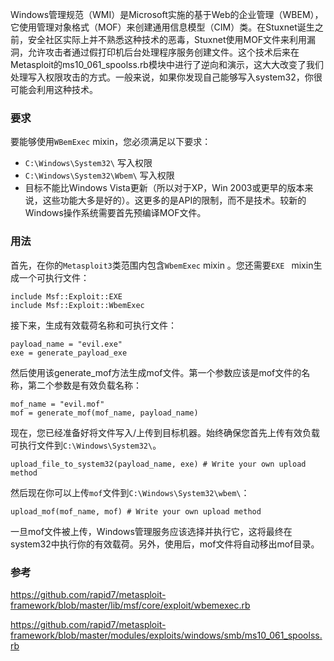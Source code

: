 Windows管理规范（WMI）是Microsoft实施的基于Web的企业管理（WBEM），它使用管理对象格式（MOF）来创建通用信息模型（CIM）类。在Stuxnet诞生之前，安全社区实际上并不熟悉这种技术的恶毒，Stuxnet使用MOF文件来利用漏洞，允许攻击者通过假打印机后台处理程序服务创建文件。这个技术后来在Metasploit的ms10_061_spoolss.rb模块中进行了逆向和演示，这大大改变了我们处理写入权限攻击的方式。一般来说，如果你发现自己能够写入system32，你很可能会利用这种技术。

### 要求
要能够使用`WBemExec` mixin，您必须满足以下要求：
* `C:\Windows\System32\` 写入权限
* `C:\Windows\System32\Wbem\`  写入权限 
* 目标不能比Windows Vista更新（所以对于XP，Win 2003或更早的版本来说，这些功能大多是好的）。这更多的是API的限制，而不是技术。较新的Windows操作系统需要首先预编译MOF文件。

### 用法
首先，在你的`Metasploit3`类范围内包含`WbemExec` mixin 。您还需要`EXE ` mixin生成一个可执行文件：
~~~
include Msf::Exploit::EXE
include Msf::Exploit::WbemExec
~~~

接下来，生成有效载荷名称和可执行文件：
~~~
payload_name = "evil.exe"
exe = generate_payload_exe
~~~
然后使用该generate_mof方法生成mof文件。第一个参数应该是mof文件的名称，第二个参数是有效负载名称：
~~~
mof_name = "evil.mof"
mof = generate_mof(mof_name, payload_name)
~~~
现在，您已经准备好将文件写入/上传到目标机器。始终确保您首先上传有效负载可执行文件到`C:\Windows\System32\`。
~~~
upload_file_to_system32(payload_name, exe) # Write your own upload method
~~~
然后现在你可以上传`mof`文件到`C:\Windows\System32\wbem\`：
~~~
upload_mof(mof_name, mof) # Write your own upload method
~~~
一旦mof文件被上传，Windows管理服务应该选择并执行它，这将最终在system32中执行你的有效载荷。另外，使用后，mof文件将自动移出mof目录。

### 参考

https://github.com/rapid7/metasploit-framework/blob/master/lib/msf/core/exploit/wbemexec.rb

https://github.com/rapid7/metasploit-framework/blob/master/modules/exploits/windows/smb/ms10_061_spoolss.rb